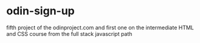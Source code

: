 # odin-sign-up
fifth project of the odinproject.com and first one on the intermediate HTML and CSS course from the full stack javascript path
